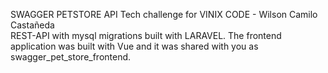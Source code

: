 SWAGGER PETSTORE API Tech challenge for VINIX CODE - Wilson Camilo Castañeda
<br>
    REST-API with mysql migrations built with LARAVEL.
    The frontend application was built with Vue and it was shared with you as swagger_pet_store_frontend.
